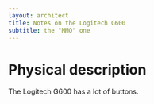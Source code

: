 ```yaml
---
layout: architect
title: Notes on the Logitech G600
subtitle: the "MMO" one
---
```


# Physical description

The Logitech G600 has a lot of buttons.

